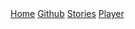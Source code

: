 <html lang="ru">
  <head>
    <meta charset="utf-8">
    <meta name="viewport" content="width=device-width, initial-scale=1">
    <link rel="stylesheet" href="https://cdnjs.cloudflare.com/ajax/libs/font-awesome/4.7.0/css/font-awesome.min.css">
    <title>Главная</title>
    <link href="icon2.png" rel="shortcut icon" type="image/x-icon">
    <meta name="description" content="Главная страница сайта Dilragon">
    <link rel="stylesheet" type="text/css" href="style1.css" rel="stylesheet">
  </head>
  <body>
    <!--Меню сайта-->
    <div class="icon-bar">
      <a class="active" href="https://dilragon.github.io"><i class="fa fa-home"></i> Home</a> 
      <a href="https://github.com/Dilragon" target="_blank"><i class="fa fa-github"></i> Github</a> 
      <a href="my-stories.html"><i class="fa fa-book"></i> Stories</a> 
      <a href="player.html"><i class="fa fa-play"></i> Player</a> 
    </div>
  </body>
</html>
